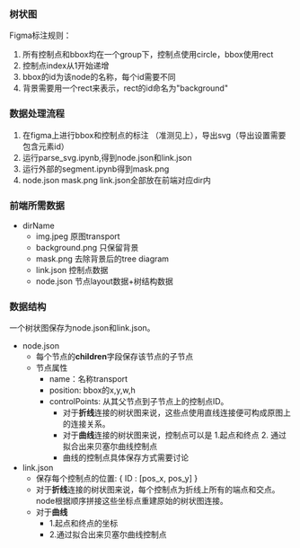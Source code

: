 ### 树状图

Figma标注规则：

1. 所有控制点和bbox均在一个group下，控制点使用circle，bbox使用rect
2. 控制点index从1开始递增
3. bbox的id为该node的名称，每个id需要不同
4. 背景需要用一个rect来表示，rect的id命名为"background"

### 数据处理流程

1. 在figma上进行bbox和控制点的标注 （准测见上），导出svg（导出设置需要包含元素id）
2. 运行parse_svg.ipynb,得到node.json和link.json
3. 运行外部的segment.ipynb得到mask.png
4. node.json mask.png link.json全部放在前端对应dir内

### 前端所需数据

- dirName
  - img.jpeg 原图transport
  - background.png 只保留背景
  - mask.png 去除背景后的tree diagram
  - link.json 控制点数据
  - node.json 节点layout数据+树结构数据

### 数据结构
一个树状图保存为node.json和link.json。

* node.json
  * 每个节点的**children**字段保存该节点的子节点
  * 节点属性
    * name：名称transport
    * position: bbox的x,y,w,h
    * controlPoints: 从其父节点到子节点上的控制点ID。
      * 对于**折线**连接的树状图来说，这些点使用直线连接便可构成原图上的连接关系。
      * 对于**曲线**连接的树状图来说，控制点可以是 1.起点和终点 2. 通过拟合出来贝塞尔曲线控制点
      * 曲线的控制点具体保存方式需要讨论
* link.json
  * 保存每个控制点的位置: { ID : [pos_x, pos_y] }
  * 对于**折线**连接的树状图来说，每个控制点为折线上所有的端点和交点。node根据顺序拼接这些坐标点重建原始的树状图连接。
  * 对于**曲线**
    * 1.起点和终点的坐标
    * 2.通过拟合出来贝塞尔曲线控制点

